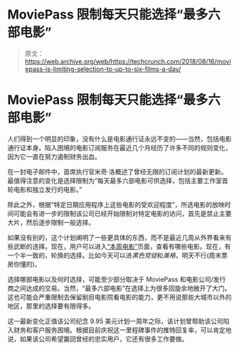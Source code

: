 # MoviePass 限制每天只能选择“最多六部电影”

> 原文：<https://web.archive.org/web/https://techcrunch.com/2018/08/16/moviepass-is-limiting-selection-to-up-to-six-films-a-day/>

# MoviePass 限制每天只能选择“最多六部电影”

人们得到一个明显的印象，没有什么是电影通行证永远不变的——当然，包括电影通行证本身。陷入困境的电影订阅服务在最近几个月经历了许多不同的规则变化，因为它一直在努力遏制财务出血。

在一封电子邮件中，首席执行官米奇·洛概述了曾经无限的订阅计划的最新更新。最值得注意的变化是选择限制为“每天最多六部电影可供选择，包括主要工作室首轮电影和独立发行的电影。”

除此之外，根据“特定日期应用程序上这些电影的受欢迎程度”，所选电影的放映时间可能会有进一步的限制该公司已经开始限制对特定电影的访问，首先是禁止主要大片，然后逐步限制一般选择。

如果没有别的，这个计划阐明了一些更具体的东西，而不是最近几周从外界看来有些武断的选择。现在，用户可以进入[“本周电影”](https://web.archive.org/web/20230306024837/https://moviepass.com/movies/)页面，查看有哪些电影。现在，有一个半一致的，轮换的选择。比如今天可以进*黑色党徒*和*美格*，明天不行(周末票房你懂的)。

选择哪部电影以及何时选择，可能至少部分取决于 MoviePass 和电影公司/发行商之间达成的交易。当然，“最多六部电影”在选择上为很多回旋余地敞开了大门。这也可能会严重限制去保留剧目电影院看电影的能力，更不用说那些大城市以外的地区，那里的选择要有限得多。

这一最新变化正值该公司纪念 9.95 美元计划一周年之际，该计划曾帮助该公司陷入财务和客户服务困境。根据目前庆祝这一里程碑事件的推特回复率，可以肯定地说，如果该公司希望赢回曾经的忠实用户，它还有很多工作要做。